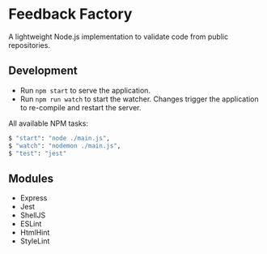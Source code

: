 # Feedback Factory

A lightweight Node.js implementation to validate code from public repositories.

## Development

- Run `npm start` to serve the application.
- Run `npm run watch` to start the watcher. Changes trigger the application to re-compile and restart the server.

All available NPM tasks:

```bash
$ "start": "node ./main.js",
$ "watch": "nodemon ./main.js",
$ "test": "jest"
```

## Modules

- Express
- Jest
- ShellJS
- ESLint
- HtmlHint
- StyleLint
